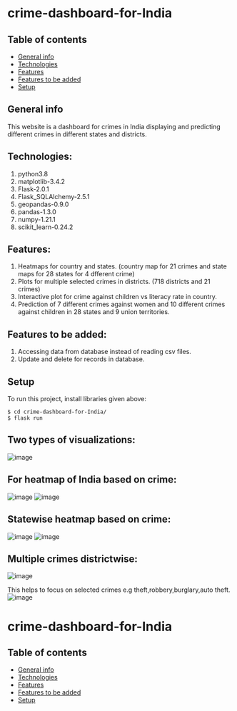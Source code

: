 # crime-dashboard-for-India
## Table of contents
* [General info](#general-info)
* [Technologies](#technologies)
* [Features](#features)
* [Features to be added](#features-to-be-added)
* [Setup](#setup)


## General info
This website is a dashboard for crimes in India displaying and predicting different crimes in different states and districts.

## Technologies:
1. python3.8
2. matplotlib-3.4.2
3. Flask-2.0.1
4. Flask_SQLAlchemy-2.5.1
5. geopandas-0.9.0
6. pandas-1.3.0
7. numpy-1.21.1
8. scikit_learn-0.24.2

## Features:
1. Heatmaps for country and states. (country map for 21 crimes and state maps for 28 states for 4 dfferent crime)
2. Plots for multiple selected crimes in districts. (718 districts and 21 crimes)
3. Interactive plot for crime against children vs literacy rate in country.
4. Prediction of 7 different crimes against women and 10 different crimes against children in 28 states and 9 union territories.

## Features to be added:
1. Accessing data from database instead of reading csv files.
2. Update and delete for records in database.

## Setup
To run this project, install libraries given above:

```
$ cd crime-dashboard-for-India/
$ flask run
```

## Two types of visualizations:
![image](https://user-images.githubusercontent.com/50488701/121695486-b7cfbb80-cae8-11eb-8d36-85cc1fd79d8e.png)

## For heatmap of India based on crime:
![image](https://user-images.githubusercontent.com/50488701/121695616-d930a780-cae8-11eb-8365-41800afcfe3e.png)
![image](https://user-images.githubusercontent.com/50488701/121695705-ef3e6800-cae8-11eb-952d-5b90593434a0.png)

## Statewise heatmap based on crime:
![image](https://user-images.githubusercontent.com/50488701/121695793-05e4bf00-cae9-11eb-9779-e25309c091cc.png)
![image](https://user-images.githubusercontent.com/50488701/121695845-15640800-cae9-11eb-93a6-b1eebe9f516a.png)

## Multiple crimes districtwise:
![image](https://user-images.githubusercontent.com/50488701/121695951-30367c80-cae9-11eb-9790-037fbd31c542.png)

This helps to focus on selected crimes 
e.g theft,robbery,burglary,auto theft.
![image](https://user-images.githubusercontent.com/50488701/121696001-40e6f280-cae9-11eb-8c38-6b4415a1e8c3.png)

# crime-dashboard-for-India
## Table of contents
* [General info](#general-info)
* [Technologies](#technologies)
* [Features](#features)
* [Features to be added](#features-to-be-added)
* [Setup](#setup)
